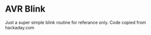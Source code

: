 AVR Blink
=========

Just a super simple blink routine for referance only. Code copied from hackaday.com
